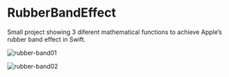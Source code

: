 # RubberBandEffect
Small project showing 3 diferent mathematical functions to achieve Apple’s rubber band effect in Swift. 

![rubber-band01](https://github.com/Produkt/RubberBandEffect/blob/master/Others/RubberBand_01.gif?raw=true) 

![rubber-band02](https://github.com/Produkt/RubberBandEffect/blob/master/Others/RubberBand_02.gif?raw=true)
